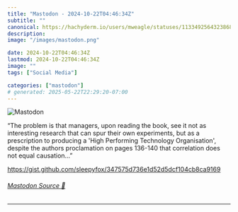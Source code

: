```yaml
---
title: "Mastodon - 2024-10-22T04:46:34Z"
subtitle: ""
canonical: https://hachyderm.io/users/mweagle/statuses/113349256432386817
description:
image: "/images/mastodon.png"

date: 2024-10-22T04:46:34Z
lastmod: 2024-10-22T04:46:34Z
image: ""
tags: ["Social Media"]

categories: ["mastodon"]
# generated: 2025-05-22T22:29:20-07:00
---
```

![Mastodon](/images/mastodon.png)

<p>“The problem is that managers, upon reading the book, see it not as interesting research that can spur their own experiments, but as a prescription to producing a &#39;High Performing Technology Organisation&#39;, despite the authors proclamation on pages 136-140 that correlation does not equal causation…”</p><p><a href="https://gist.github.com/sleepyfox/347575d736e1d52d5dcf104cb8ca9169" target="_blank" rel="nofollow noopener noreferrer" translate="no"><span class="invisible">https://</span><span class="ellipsis">gist.github.com/sleepyfox/3475</span><span class="invisible">75d736e1d52d5dcf104cb8ca9169</span></a></p>


###### [Mastodon Source 🐘](https://hachyderm.io/@mweagle/113349256432386817)

___
